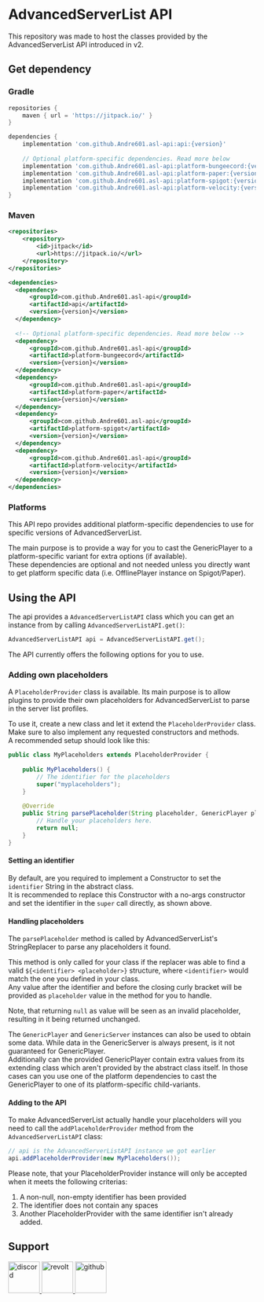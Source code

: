 # AdvancedServerList API

This repository was made to host the classes provided by the AdvancedServerList API introduced in v2.

## Get dependency

### Gradle

```groovy
repositories {
    maven { url = 'https://jitpack.io/' }
}

dependencies {
    implementation 'com.github.Andre601.asl-api:api:{version}'
    
    // Optional platform-specific dependencies. Read more below
    implementation 'com.github.Andre601.asl-api:platform-bungeecord:{version}'
    implementation 'com.github.Andre601.asl-api:platform-paper:{version}'
    implementation 'com.github.Andre601.asl-api:platform-spigot:{version}'
    implementation 'com.github.Andre601.asl-api:platform-velocity:{version}'
}
```

### Maven

```xml
<repositories>
    <repository>
        <id>jitpack</id>
        <url>https://jitpack.io/</url>
    </repository>
</repositories>

<dependencies>
  <dependency>
      <groupId>com.github.Andre601.asl-api</groupId>
      <artifactId>api</artifactId>
      <version>{version}</version>
  </dependency>
  
  <!-- Optional platform-specific dependencies. Read more below -->
  <dependency>
      <groupId>com.github.Andre601.asl-api</groupId>
      <artifactId>platform-bungeecord</artifactId>
      <version>{version}</version>
  </dependency>
  <dependency>
      <groupId>com.github.Andre601.asl-api</groupId>
      <artifactId>platform-paper</artifactId>
      <version>{version}</version>
  </dependency>
  <dependency>
      <groupId>com.github.Andre601.asl-api</groupId>
      <artifactId>platform-spigot</artifactId>
      <version>{version}</version>
  </dependency>
  <dependency>
      <groupId>com.github.Andre601.asl-api</groupId>
      <artifactId>platform-velocity</artifactId>
      <version>{version}</version>
  </dependency>
</dependencies>
```

### Platforms

This API repo provides additional platform-specific dependencies to use for specific versions of AdvancedServerList.

The main purpose is to provide a way for you to cast the GenericPlayer to a platform-specific variant for extra options (if available).  
These dependencies are optional and not needed unless you directly want to get platform specific data (i.e. OfflinePlayer instance on Spigot/Paper).

## Using the API

The api provides a `AdvancedServerListAPI` class which you can get an instance from by calling `AdvancedServerListAPI.get()`:

```java
AdvancedServerListAPI api = AdvancedServerListAPI.get();
```
The API currently offers the following options for you to use.

### Adding own placeholders

A `PlaceholderProvider` class is available. Its main purpose is to allow plugins to provide their own placeholders for AdvancedServerList to parse in the server list profiles.

To use it, create a new class and let it extend the `PlaceholderProvider` class. Make sure to also implement any requested constructors and methods.  
A recommended setup should look like this:  
```java
public class MyPlaceholders extends PlaceholderProvider {
    
    public MyPlaceholders() {
        // The identifier for the placeholders
        super("myplaceholders");
    }
    
    @Override
    public String parsePlaceholder(String placeholder, GenericPlayer player, GenericServer server) {
        // Handle your placeholders here.
        return null;
    }
}
```

#### Setting an identifier

By default, are you required to implement a Constructor to set the `identifier` String in the abstract class.  
It is recommended to replace this Constructor with a no-args constructor and set the identifier in the `super` call directly, as shown above.

#### Handling placeholders

The `parsePlaceholder` method is called by AdvancedServerList's StringReplacer to parse any placeholders it found.

This method is only called for your class if the replacer was able to find a valid `${<identifier> <placeholder>}` structure, where `<identifier>` would match the one you defined in your class.  
Any value after the identifier and before the closing curly bracket will be provided as `placeholder` value in the method for you to handle.

Note, that returning `null` as value will be seen as an invalid placeholder, resulting in it being returned unchanged.

The `GenericPlayer` and `GenericServer` instances can also be used to obtain some data. While data in the GenericServer is always present, is it not guaranteed for GenericPlayer.  
Additionally can the provided GenericPlayer contain extra values from its extending class which aren't provided by the abstract class itself. In those cases can you use one of the platform dependencies to cast the GenericPlayer to one of its platform-specific child-variants.

#### Adding to the API

To make AdvancedServerList actually handle your placeholders will you need to call the `addPlaceholderProvider` method from the `AdvancedServerListAPI` class:  
```java
// api is the AdvancedServerListAPI instance we got earlier
api.addPlaceholderProvider(new MyPlaceholders());
```

Please note, that your PlaceholderProvider instance will only be accepted when it meets the following criterias:

1. A non-null, non-empty identifier has been provided
2. The identifier does not contain any spaces
3. Another PlaceholderProvider with the same identifier isn't already added.

## Support

<a href="https://discord.gg/6dazXp6" target="_blank">
  <img src="https://cdn.jsdelivr.net/npm/@intergrav/devins-badges@2/assets/minimal/social/discord-singular_vector.svg" height="64" alt="discord" title="Join my Discord Server">
</a>
<a href="https://app.revolt.chat/invite/74TpERXA" target="_blank">
  <img src="https://cdn.jsdelivr.net/npm/@intergrav/devins-badges@2/assets/minimal/social/revolt-singular_vector.svg" height="64" alt="revolt" title="Join my Revolt Server">
</a>
<a href="https://github.com/Andre601/AdvancedServerList/issues/new?template=api_support.yml" target="_blank">
  <img src="https://cdn.jsdelivr.net/npm/@intergrav/devins-badges@2/assets/minimal/available/github_vector.svg" height="64" alt="github" title="Open an issue on GitHub">
</a>